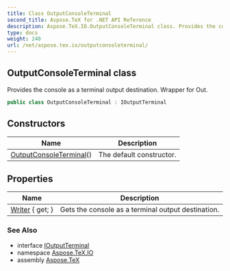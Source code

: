 ```yaml
---
title: Class OutputConsoleTerminal
second_title: Aspose.TeX for .NET API Reference
description: Aspose.TeX.IO.OutputConsoleTerminal class. Provides the console as a terminal output destination. Wrapper for Out
type: docs
weight: 240
url: /net/aspose.tex.io/outputconsoleterminal/
---
```

## OutputConsoleTerminal class

Provides the console as a terminal output destination. Wrapper for Out.

```csharp
public class OutputConsoleTerminal : IOutputTerminal
```

## Constructors

| Name | Description |
| --- | --- |
| [OutputConsoleTerminal](outputconsoleterminal/)() | The default constructor. |

## Properties

| Name | Description |
| --- | --- |
| [Writer](../../aspose.tex.io/outputconsoleterminal/writer/) { get; } | Gets the console as a terminal output destination. |

### See Also

* interface [IOutputTerminal](../ioutputterminal/)
* namespace [Aspose.TeX.IO](../../aspose.tex.io/)
* assembly [Aspose.TeX](../../)


